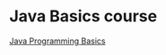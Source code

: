 # Java Basics course
[Java Programming Basics](https://eu.udacity.com/course/java-programming-basics--ud282)